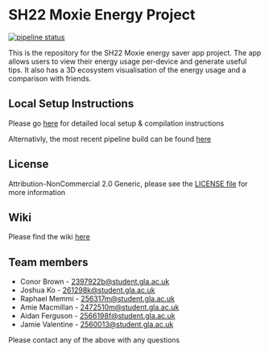 # SH22 Moxie Energy Project
[![pipeline status](https://stgit.dcs.gla.ac.uk/team-project-h/2022/sh22/sh22-main/badges/main/pipeline.svg)](https://stgit.dcs.gla.ac.uk/team-project-h/2022/sh22/sh22-main/-/commits/main)

This is the repository for the SH22 Moxie energy saver app project. The app allows users to view their energy usage per-device and generate useful tips. It also has a 3D ecosystem visualisation of the energy usage and a comparison with friends.

## Local Setup Instructions
Please go [here](https://stgit.dcs.gla.ac.uk/team-project-h/2022/sh22/sh22-main/-/wikis/compiling-and-building) for detailed local setup & compilation instructions

Alternativly, the most recent pipeline build can be found [here](https://stgit.dcs.gla.ac.uk/api/v4/projects/6006/jobs/artifacts/main/raw/frontend/main-app/app/build/outputs/apk/debug/app-debug.apk?job=android:build)

## License
Attribution-NonCommercial 2.0 Generic, please see the [LICENSE file](https://stgit.dcs.gla.ac.uk/team-project-h/2022/sh22/sh22-main/-/blob/main/LICENSE) for more information

## Wiki
Please find the wiki [here](https://stgit.dcs.gla.ac.uk/team-project-h/2022/sh22/sh22-main/-/wikis/home)

## Team members
- Conor Brown - 2397922b@student.gla.ac.uk
- Joshua Ko - 261298k@student.gla.ac.uk
- Raphael Memmi - 256317m@student.gla.ac.uk
- Amie Macmillan - 2472510m@student.gla.ac.uk
- Aidan Ferguson - 2566198f@student.gla.ac.uk
- Jamie Valentine - 2560013@student.gla.ac.uk

Please contact any of the above with any questions